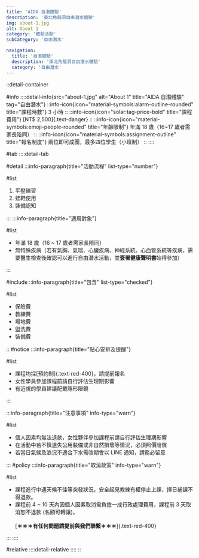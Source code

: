 ```yaml
---
title: 'AIDA 自潛體驗'
description: '東北角龍洞自由潛水體驗'
img: about-1.jpg
alt: About 1
category: '體驗活動'
subCategory: '自由潛水'

navigation:
  title: '自潛體驗'
  description: '東北角龍洞自由潛水體驗'
  category: '自由潛水'
---
```


::detail-container

#info
::::detail-info{src="about-1.jpg" alt="About 1" title="AIDA 自潛體驗" tag="自由潛水"}
::info-icon{icon="material-symbols:alarm-outline-rounded" title="課程時數"}
3 小時
::
::info-icon{icon="solar:tag-price-bold" title="課程費用"}
[NT$ 2,500]{.text-danger}
::
::info-icon{icon="material-symbols:emoji-people-rounded" title="年齡限制"}
年滿 18 歲（16~17 歲者需家長陪同）
::
::info-icon{icon="material-symbols:assignment-outline" title="報名制度"}
兩位即可成團，最多四位學生（小班制）
::
::::

#tab
::::detail-tab

#detail
:::info-paragraph{title="活動流程" list-type="number"}

#list

1. 平壓練習
2. 蛙鞋使用
3. 裝備認知

:::
:::info-paragraph{title="適用對象"}

#list

- 年滿 18 歲（16 ~ 17 歲者需家長陪同）
- 無特殊疾病（若有氣胸、氣喘、心臟疾病、神經系統、心血管系統等疾病，需要醫生檢查後確認可以進行自由潛水活動，並**簽署健康聲明書**始得參加）

:::

#include
::info-paragraph{title="包含" list-type="checked"}

#list

- 保險費
- 教練費
- 場地費
- 盥洗費
- 裝備費

::
#notice
:::info-paragraph{title="貼心安排及提醒"}

#list

- 課程均採[預約制]{.text-red-400}，請提前報名
- 女性學員參加課程前請自行評估生理期影響
- 有近視的學員建議配戴隱形眼鏡

:::

:::info-paragraph{title="注意事項" info-type="warn"}

#list

- 個人因素均無法退款，女性夥伴參加課程前請自行評估生理期影響
- 在活動中若不慎遺失公用裝備或非自然損壞等情況，必須照價賠償
- 若當日氣候及浪況不適合下水需改期會以 LINE 通知，請務必留意

:::
#policy
:::info-paragraph{title="取消政策" info-type="warn"}

#list

- 課程進行中遇天候不佳等突發狀況，安全起見教練有權停止上課，擇日補課不得退款。
- 課程前 4 ~ 10 天內因個人因素取消需負擔一成行政處理費用，課程前 3 天取消恕不退款 (名額可轉讓)。
  <br /><br />
  [**＊＊＊有任何問題請提前與我們聯繫＊＊＊**]{.text-red-400}

:::
::::

#relative
::::detail-relative
::::
::
